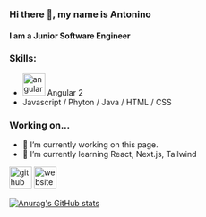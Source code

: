 ### Hi there 👋, my name is Antonino
#### I am a Junior Software Engineer

### Skills:
- <img src='https://cdn.jsdelivr.net/npm/simple-icons@3.0.1/icons/angular.svg' alt='angular' height='40'>  Angular 2 
-  Javascript / Phyton / Java / HTML / CSS 

### Working on...

- 🔭 I’m currently working on this page. 
- 🌱 I’m currently learning React, Next.js, Tailwind 


[<img src='https://cdn.jsdelivr.net/npm/simple-icons@3.0.1/icons/github.svg' alt='github' height='40'>](https://github.com/gepp4)  [<img src='https://cdn.jsdelivr.net/npm/simple-icons@3.0.1/icons/icloud.svg' alt='website' height='40'>](https://gepp4.github.io/)  

[![Anurag's GitHub stats](https://github-readme-stats.vercel.app/api?username=gepp4)](https://github.com/anuraghazra/github-readme-stats)
